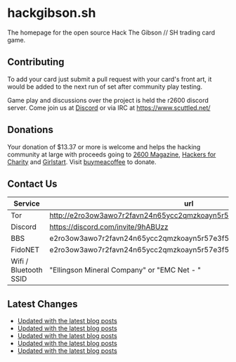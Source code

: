 # hackgibson.sh
The homepage for the open source Hack The Gibson // SH trading card game.


## Contributing

To add your card just submit a pull request with your card's front art, it would be added to the next run of set after community play testing.

Game play and discussions over the project is held the r2600 discord server. Come join us at [Discord](https://discord.com/invite/9hABUzz) or via IRC at https://www.scuttled.net/


## Donations

Your donation of $13.37 or more is welcome and helps the hacking community at large with proceeds going to [2600 Magazine](https://2600.com/), [Hackers for Charity](https://hackersforcharity.org) and [Girlstart](https://girlstart.org).  Visit [buymeacoffee](https://www.buymeacoffee.com/hackgibson.sh) to donate.


## Contact Us

Service | url
-|-
Tor | http://e2ro3ow3awo7r2favn24n65ycc2qmzkoayn5r57e3f56nvjwdcgg32ad.onion
Discord | https://discord.com/invite/9hABUzz
BBS | e2ro3ow3awo7r2favn24n65ycc2qmzkoayn5r57e3f56nvjwdcgg32ad.onion:23
FidoNET | e2ro3ow3awo7r2favn24n65ycc2qmzkoayn5r57e3f56nvjwdcgg32ad.onion:24554
Wifi / Bluetooth SSID | "Ellingson Mineral Company" or "EMC Net - <fidonet address>"

## Latest Changes
<!-- BLOG-POST-LIST:START -->
- [Updated with the latest blog posts](https://github.com/DFW2600/hackgibson.sh/commit/7c8d26659b5a014982b8e975fc2cced59d036823)
- [Updated with the latest blog posts](https://github.com/DFW2600/hackgibson.sh/commit/b81c5c28bc1544b6a2a210bd56342a04bbbd91aa)
- [Updated with the latest blog posts](https://github.com/DFW2600/hackgibson.sh/commit/353a9cfaed1e6d054ad6fc1b17e8842afc745be6)
- [Updated with the latest blog posts](https://github.com/DFW2600/hackgibson.sh/commit/b2d059240781db70c1ef399207e1c7c548a9eebe)
- [Updated with the latest blog posts](https://github.com/DFW2600/hackgibson.sh/commit/d342fd5657f511cac59b24524f7c5d7401bffbca)
<!-- BLOG-POST-LIST:END -->
